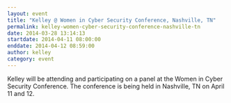 ```yaml
---
layout: event
title: "Kelley @ Women in Cyber Security Conference, Nashville, TN"
permalink: kelley-women-cyber-security-conference-nashville-tn
date: 2014-03-28 13:14:13
startdate: 2014-04-11 08:00:00
enddate: 2014-04-12 08:59:00
author: kelley
category: event
---
```


Kelley will be attending and participating on a panel at the Women in Cyber Security Conference. The conference is being held in Nashville, TN on April 11 and 12.
